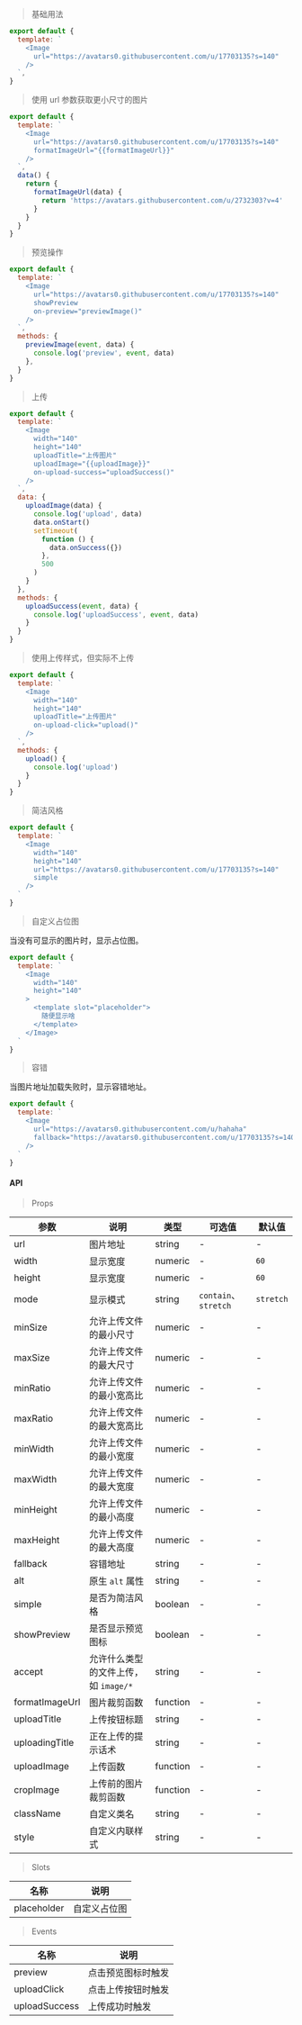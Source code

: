 > 基础用法

```js
export default {
  template: `
    <Image
      url="https://avatars0.githubusercontent.com/u/17703135?s=140"
    />
  `,
}
```

> 使用 url 参数获取更小尺寸的图片

```js
export default {
  template: `
    <Image
      url="https://avatars0.githubusercontent.com/u/17703135?s=140"
      formatImageUrl="{{formatImageUrl}}"
    />
  `,
  data() {
    return {
      formatImageUrl(data) {
        return 'https://avatars.githubusercontent.com/u/2732303?v=4'
      }
    }
  }
}
```

> 预览操作

```js
export default {
  template: `
    <Image
      url="https://avatars0.githubusercontent.com/u/17703135?s=140"
      showPreview
      on-preview="previewImage()"
    />
  `,
  methods: {
    previewImage(event, data) {
      console.log('preview', event, data)
    },
  }
}
```

> 上传

```js
export default {
  template: `
    <Image
      width="140"
      height="140"
      uploadTitle="上传图片"
      uploadImage="{{uploadImage}}"
      on-upload-success="uploadSuccess()"
    />
  `,
  data: {
    uploadImage(data) {
      console.log('upload', data)
      data.onStart()
      setTimeout(
        function () {
          data.onSuccess({})
        },
        500
      )
    }
  },
  methods: {
    uploadSuccess(event, data) {
      console.log('uploadSuccess', event, data)
    }
  }
}
```

> 使用上传样式，但实际不上传

```js
export default {
  template: `
    <Image
      width="140"
      height="140"
      uploadTitle="上传图片"
      on-upload-click="upload()"
    />
  `,
  methods: {
    upload() {
      console.log('upload')
    }
  }
}
```

> 简洁风格

```js
export default {
  template: `
    <Image
      width="140"
      height="140"
      url="https://avatars0.githubusercontent.com/u/17703135?s=140"
      simple
    />
  `
}
```

> 自定义占位图

当没有可显示的图片时，显示占位图。

```js
export default {
  template: `
    <Image
      width="140"
      height="140"
    >
      <template slot="placeholder">
        随便显示啥
      </template>
    </Image>
  `
}
```

> 容错

当图片地址加载失败时，显示容错地址。

```js
export default {
  template: `
    <Image
      url="https://avatars0.githubusercontent.com/u/hahaha"
      fallback="https://avatars0.githubusercontent.com/u/17703135?s=140"
    />
  `
}
```


#### API

> Props

参数 | 说明 | 类型 | 可选值 | 默认值
---|---|---|---|---
url | 图片地址 | string | - | -
width | 显示宽度 | numeric | - | `60`
height | 显示宽度 | numeric | - | `60`
mode | 显示模式 | string | `contain`、`stretch` | `stretch`
minSize | 允许上传文件的最小尺寸 | numeric | - | -
maxSize | 允许上传文件的最大尺寸 | numeric | - | -
minRatio | 允许上传文件的最小宽高比 | numeric | - | -
maxRatio | 允许上传文件的最大宽高比 | numeric | - | -
minWidth | 允许上传文件的最小宽度 | numeric | - | -
maxWidth | 允许上传文件的最大宽度 | numeric | - | -
minHeight | 允许上传文件的最小高度 | numeric | - | -
maxHeight | 允许上传文件的最大高度 | numeric | - | -
fallback | 容错地址 | string | - | -
alt | 原生 `alt` 属性 | string | - | -
simple | 是否为简洁风格 | boolean | - | -
showPreview | 是否显示预览图标 | boolean | - | -
accept | 允许什么类型的文件上传，如 `image/*` | string | - | -
formatImageUrl | 图片裁剪函数 | function | - | -
uploadTitle | 上传按钮标题 | string | - | -
uploadingTitle | 正在上传的提示话术 | string | - | -
uploadImage | 上传函数 | function | - | -
cropImage | 上传前的图片裁剪函数 | function | - | -
className | 自定义类名 | string | - | -
style | 自定义内联样式 | string | - | -

> Slots

名称 | 说明
---|---
placeholder | 自定义占位图

> Events

名称 | 说明
---|---
preview | 点击预览图标时触发
uploadClick | 点击上传按钮时触发
uploadSuccess | 上传成功时触发